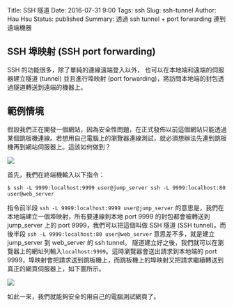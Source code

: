 Title: SSH 隧道
Date: 2016-07-31 9:00
Tags: ssh 
Slug: ssh-tunnel 
Author: Hau Hsu
Status: published
Summary: 透過 ssh tunnel + port forwarding 連到遠端機器

## SSH 埠映射 (SSH port forwarding)

SSH 的功能很多，除了單純的連線遠端登入以外，
也可以在本地端和遠端的伺服器建立隧道 (tunnel) 並且進行埠映射 (port forwarding)，將訪問本地端的封包透過隧道轉送到遠端的機器上。

## 範例情境
假設我們正在開發一個網站，因為安全性問題，在正式發佈以前這個網站只能透過某個跳板機連線。若想用自己電腦上的瀏覽器連線測試，就必須想辦法先連到跳板機再到網站伺服器上。這該如何做到？

<img src="images/scenario_how.png" />

首先，我們在終端機輸入以下指令：  

 `$ ssh -L 9999:localhost:9999 user@jump_server ssh -L 9999:localhost:80 user@web_server`

指令前半段 `ssh -L 9999:localhost:9999 user@jump_server` 的意思是，我們在本地端建立一個埠映射，所有要連線到本地 port 9999 的封包都會被轉送到 jump\_server 上的 port 9999，我們可以把這個叫做 SSH 隧道 (SSH tunnel)。而後半段 `ssh -L 9999:localhost:80 user@web_server` 意思差不多，就是建立 jump_server 到 web\_server 的 ssh tunnel。
隧道建立好之後，我們就可以在瀏覽器上的網址列輸入`localhost:9999`。這時瀏覽器會送出請求到本地端的 port 9999，埠映射會把請求送到跳板機上，而跳板機上的埠映射又把請求繼續轉送到真正的網頁伺服器上，如下圖所示。

<img src="images/scenario.png" />

如此一來，我們就能夠安全的用自己的電腦測試網頁了。

